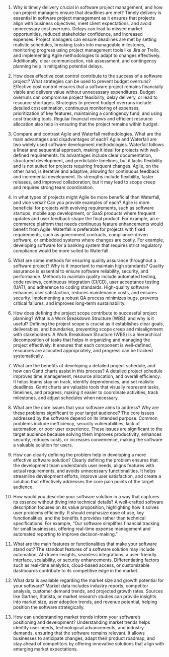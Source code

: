 1. Why is timely delivery crucial in software project management, and how can project managers ensure that deadlines are met?
Timely delivery is essential in software project management as it ensures that projects align with business objectives, meet client expectations, and avoid unnecessary cost overruns. Delays can lead to missed market opportunities, reduced stakeholder confidence, and increased expenses. Project managers can ensure deadlines are met by setting realistic schedules, breaking tasks into manageable milestones, monitoring progress using project management tools like Jira or Trello, and implementing Agile methodologies to adapt to changes effectively. Additionally, clear communication, risk assessment, and contingency planning help in mitigating potential delays.

2. How does effective cost control contribute to the success of a software project? What strategies can be used to prevent budget overruns?
Effective cost control ensures that a software project remains financially viable and delivers value without unnecessary expenditures. Budget overruns can compromise project feasibility, delay delivery, or lead to resource shortages. Strategies to prevent budget overruns include detailed cost estimation, continuous monitoring of expenses, prioritization of key features, maintaining a contingency fund, and using cost tracking tools. Regular financial reviews and efficient resource allocation also help in ensuring that the project remains within budget.

3. Compare and contrast Agile and Waterfall methodologies. What are the main advantages and disadvantages of each?
Agile and Waterfall are two widely used software development methodologies. Waterfall follows a linear and sequential approach, making it ideal for projects with well-defined requirements. Its advantages include clear documentation, structured development, and predictable timelines, but it lacks flexibility and is not suited for projects requiring frequent changes. Agile, on the other hand, is iterative and adaptive, allowing for continuous feedback and incremental development. Its strengths include flexibility, faster releases, and improved collaboration, but it may lead to scope creep and requires strong team coordination.

4. In what types of projects might Agile be more beneficial than Waterfall, and vice versa? Can you provide examples of each?
Agile is more beneficial for projects with evolving requirements, such as software startups, mobile app development, or SaaS products where frequent updates and user feedback shape the final product. For example, an e-commerce platform that needs continuous feature enhancements would benefit from Agile. Waterfall is preferable for projects with fixed requirements, such as government contracts, compliance-driven software, or embedded systems where changes are costly. For example, developing software for a banking system that requires strict regulatory compliance would be more suited to Waterfall.

5. What are some methods for ensuring quality assurance throughout a software project? Why is it important to maintain high standards?
Quality assurance is essential to ensure software reliability, security, and performance. Methods to maintain quality include automated testing, code reviews, continuous integration (CI/CD), user acceptance testing (UAT), and adherence to coding standards. High-quality software enhances user satisfaction, reduces maintenance costs, and ensures security. Implementing a robust QA process minimizes bugs, prevents critical failures, and improves long-term sustainability.

6. How does defining the project scope contribute to successful project planning? What is a Work Breakdown Structure (WBS), and why is it useful?
Defining the project scope is crucial as it establishes clear goals, deliverables, and boundaries, preventing scope creep and misalignment with stakeholders. A Work Breakdown Structure (WBS) is a hierarchical decomposition of tasks that helps in organizing and managing the project effectively. It ensures that each component is well-defined, resources are allocated appropriately, and progress can be tracked systematically.

7. What are the benefits of developing a detailed project schedule, and how can Gantt charts assist in this process?
A detailed project schedule improves time management, resource allocation, and overall efficiency. It helps teams stay on track, identify dependencies, and set realistic deadlines. Gantt charts are valuable tools that visually represent tasks, timelines, and progress, making it easier to coordinate activities, track milestones, and adjust schedules when necessary.

8. What are the core issues that your software aims to address? Why are these problems significant to your target audience?
The core issues addressed by the software depend on its intended purpose. Common problems include inefficiency, security vulnerabilities, lack of automation, or poor user experience. These issues are significant to the target audience because solving them improves productivity, enhances security, reduces costs, or increases convenience, making the software a valuable solution for users.

9. How can clearly defining the problem help in developing a more effective software solution?
Clearly defining the problem ensures that the development team understands user needs, aligns features with actual requirements, and avoids unnecessary functionalities. It helps streamline development efforts, improve user satisfaction, and create a solution that effectively addresses the core pain points of the target audience.

10. How would you describe your software solution in a way that captures its essence without diving into technical details?
A well-crafted software description focuses on its value proposition, highlighting how it solves user problems efficiently. It should emphasize ease of use, key functionalities, and the benefits it provides rather than technical specifications. For example, “Our software simplifies financial tracking for small businesses, offering real-time expense management and automated reporting to improve decision-making.”

11. What are the main features or functionalities that make your software stand out?
The standout features of a software solution may include automation, AI-driven insights, seamless integrations, a user-friendly interface, scalability, or security enhancements. Differentiating factors such as real-time analytics, cloud-based access, or customizable dashboards contribute to its competitive edge in the market.

12. What data is available regarding the market size and growth potential for your software?
Market data includes industry reports, competitor analysis, customer demand trends, and projected growth rates. Sources like Gartner, Statista, or market research studies can provide insights into market size, user adoption trends, and revenue potential, helping position the software strategically.

13. How can understanding market trends inform your software’s positioning and development?
Understanding market trends helps identify user needs, technological advancements, and industry demands, ensuring that the software remains relevant. It allows businesses to anticipate changes, adapt their product roadmap, and stay ahead of competitors by offering innovative solutions that align with emerging market expectations.
